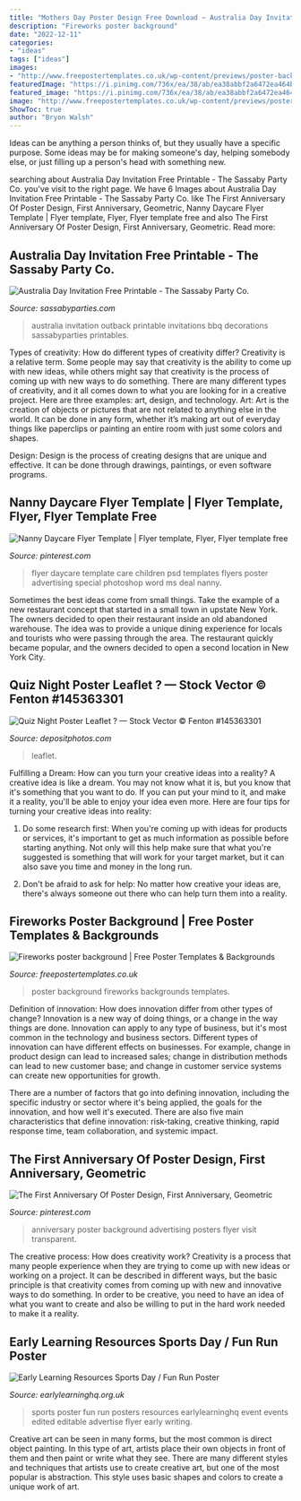 ```yaml
---
title: "Mothers Day Poster Design Free Download ~ Australia Day Invitation Free Printable"
description: "Fireworks poster background"
date: "2022-12-11"
categories:
- "ideas"
tags: ["ideas"]
images:
- "http://www.freepostertemplates.co.uk/wp-content/previews/poster-background-fireworks.jpg"
featuredImage: "https://i.pinimg.com/736x/ea/38/ab/ea38abbf2a6472ea464bf8bd818a9bc1.jpg"
featured_image: "https://i.pinimg.com/736x/ea/38/ab/ea38abbf2a6472ea464bf8bd818a9bc1.jpg"
image: "http://www.freepostertemplates.co.uk/wp-content/previews/poster-background-fireworks.jpg"
ShowToc: true
author: "Bryon Walsh"
---
```



Ideas can be anything a person thinks of, but they usually have a specific purpose. Some ideas may be for making someone's day, helping somebody else, or just filling up a person's head with something new.

	

		
searching about Australia Day Invitation Free Printable - The Sassaby Party Co. you've visit to the right page. We have 6 Images about Australia Day Invitation Free Printable - The Sassaby Party Co. like The First Anniversary Of Poster Design, First Anniversary, Geometric, Nanny Daycare Flyer Template | Flyer template, Flyer, Flyer template free and also The First Anniversary Of Poster Design, First Anniversary, Geometric. Read more:
		
    
## Australia Day Invitation Free Printable - The Sassaby Party Co.

<img loading=lazy src="http://www.sassabyparties.com/uploads/4/4/1/7/44174909/2527659_orig.jpg" onerror="this.onerror=null;this.src='https://tse4.mm.bing.net/th?id=OIP.h7o8jcjInvfY4jH2353wdQHaE8&amp;pid=15.1';" alt="Australia Day Invitation Free Printable - The Sassaby Party Co.">

_Source: sassabyparties.com_

>australia invitation outback printable invitations bbq decorations sassabyparties printables. 

	

Types of creativity: How do different types of creativity differ?
Creativity is a relative term. Some people may say that creativity is the ability to come up with new ideas, while others might say that creativity is the process of coming up with new ways to do something. There are many different types of creativity, and it all comes down to what you are looking for in a creative project. Here are three examples: art, design, and technology.
Art: Art is the creation of objects or pictures that are not related to anything else in the world. It can be done in any form, whether it’s making art out of everyday things like paperclips or painting an entire room with just some colors and shapes.

Design: Design is the process of creating designs that are unique and effective. It can be done through drawings, paintings, or even software programs.

    
## Nanny Daycare Flyer Template | Flyer Template, Flyer, Flyer Template Free

<img loading=lazy src="https://i.pinimg.com/736x/ea/38/ab/ea38abbf2a6472ea464bf8bd818a9bc1.jpg" onerror="this.onerror=null;this.src='https://tse3.mm.bing.net/th?id=OIP.YNi_6-rzR8Shd-W4H6E6JwHaKC&amp;pid=15.1';" alt="Nanny Daycare Flyer Template | Flyer template, Flyer, Flyer template free">

_Source: pinterest.com_

>flyer daycare template care children psd templates flyers poster advertising special photoshop word ms deal nanny. 

	

Sometimes the best ideas come from small things. Take the example of a new restaurant concept that started in a small town in upstate New York. The owners decided to open their restaurant inside an old abandoned warehouse. The idea was to provide a unique dining experience for locals and tourists who were passing through the area. The restaurant quickly became popular, and the owners decided to open a second location in New York City.

    
## Quiz Night Poster Leaflet ? — Stock Vector © Fenton #145363301

<img loading=lazy src="https://st3.depositphotos.com/1114422/14536/v/950/depositphotos_145363301-stock-illustration-quiz-night-poster-leaflet.jpg" onerror="this.onerror=null;this.src='https://tse4.mm.bing.net/th?id=OIP.s4rReILDgKKMSkNXfXY-CwHaKe&amp;pid=15.1';" alt="Quiz Night Poster Leaflet ? — Stock Vector © Fenton #145363301">

_Source: depositphotos.com_

>leaflet. 

	

Fulfilling a Dream: How can you turn your creative ideas into a reality?
A creative idea is like a dream. You may not know what it is, but you know that it's something that you want to do. If you can put your mind to it, and make it a reality, you'll be able to enjoy your idea even more. Here are four tips for turning your creative ideas into reality:
1. Do some research first: When you're coming up with ideas for products or services, it's important to get as much information as possible before starting anything. Not only will this help make sure that what you're suggested is something that will work for your target market, but it can also save you time and money in the long run.

2. Don't be afraid to ask for help: No matter how creative your ideas are, there's always someone out there who can help turn them into a reality.

    
## Fireworks Poster Background | Free Poster Templates &amp; Backgrounds

<img loading=lazy src="http://www.freepostertemplates.co.uk/wp-content/previews/poster-background-fireworks.jpg" onerror="this.onerror=null;this.src='https://tse3.mm.bing.net/th?id=OIP.THyvBeUldtmaRpEzmrvRgwHaKd&amp;pid=15.1';" alt="Fireworks poster background | Free Poster Templates &amp; Backgrounds">

_Source: freepostertemplates.co.uk_

>poster background fireworks backgrounds templates. 

	

Definition of innovation: How does innovation differ from other types of change?
Innovation is a new way of doing things, or a change in the way things are done. Innovation can apply to any type of business, but it's most common in the technology and business sectors.
Different types of innovation can have different effects on businesses. For example, change in product design can lead to increased sales; change in distribution methods can lead to new customer base; and change in customer service systems can create new opportunities for growth.

There are a number of factors that go into defining innovation, including the specific industry or sector where it's being applied, the goals for the innovation, and how well it's executed. There are also five main characteristics that define innovation: risk-taking, creative thinking, rapid response time, team collaboration, and systemic impact.

    
## The First Anniversary Of Poster Design, First Anniversary, Geometric

<img loading=lazy src="https://i.pinimg.com/736x/b5/f7/2b/b5f72ba1908252f9dfac08a7f1fd69b6.jpg" onerror="this.onerror=null;this.src='https://tse3.mm.bing.net/th?id=OIP.gxNIjxIYUf1QFwhadbwr4QHaJ9&amp;pid=15.1';" alt="The First Anniversary Of Poster Design, First Anniversary, Geometric">

_Source: pinterest.com_

>anniversary poster background advertising posters flyer visit transparent. 

	

The creative process: How does creativity work?
Creativity is a process that many people experience when they are trying to come up with new ideas or working on a project. It can be described in different ways, but the basic principle is that creativity comes from coming up with new and innovative ways to do something. In order to be creative, you need to have an idea of what you want to create and also be willing to put in the hard work needed to make it a reality.

    
## Early Learning Resources Sports Day / Fun Run Poster

<img loading=lazy src="https://www.earlylearninghq.org.uk/wp-content/uploads/2010/10/sports-day-prev.jpg" onerror="this.onerror=null;this.src='https://tse4.mm.bing.net/th?id=OIP.MOMjpcNxQa_IBH9mDIJpYgAAAA&amp;pid=15.1';" alt="Early Learning Resources Sports Day / Fun Run Poster">

_Source: earlylearninghq.org.uk_

>sports poster fun run posters resources earlylearninghq event events edited editable advertise flyer early writing. 

	

Creative art can be seen in many forms, but the most common is direct object painting. In this type of art, artists place their own objects in front of them and then paint or write what they see. There are many different styles and techniques that artists use to create creative art, but one of the most popular is abstraction. This style uses basic shapes and colors to create a unique work of art.

